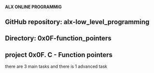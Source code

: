 #### ALX ONLINE PROGRAMMIG
## GitHub repository: alx-low_level_programming
## Directory: 0x0F-function_pointers 
## project 0x0F. C - Function pointers
there are 3 main tasks and there is 1 advanced task

